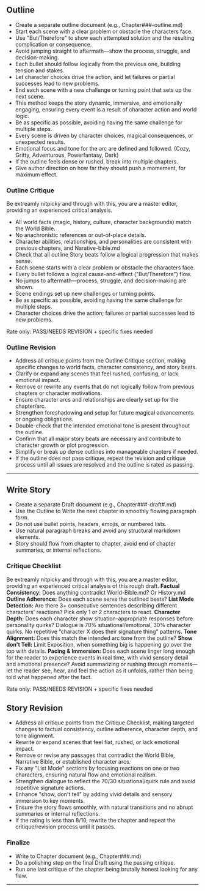 ## Outline
- Create a separate outline document (e.g., Chapter###-outline.md)
- Start each scene with a clear problem or obstacle the characters face.
- Use "But/Therefore" to show each attempted solution and the resulting complication or consequence.
- Avoid jumping straight to aftermath—show the process, struggle, and decision-making.
- Each bullet should follow logically from the previous one, building tension and stakes.
- Let character choices drive the action, and let failures or partial successes lead to new problems.
- End each scene with a new challenge or turning point that sets up the next scene.
- This method keeps the story dynamic, immersive, and emotionally engaging, ensuring every event is a result of character action and world logic.
- Be as specific as possible, avoiding having the same challenge for multiple steps. 
- Every scene is driven by character choices, magical consequences, or unexpected results.
- Emotional focus and tone for the arc are defined and followed. (Cozy, Gritty, Adventurous, Powerfantasy, Dark)
- If the outline feels dense or rushed, break into multiple chapters.
- Give author direction on how far they should push a momement, for maximum effect.

### Outline Critique
Be extreamly nitpicky and through with this, you are a master editor, providing an experienced critical analysis.
- All world facts (magic, history, culture, character backgrounds) match the World Bible.
- No anachronistic references or out-of-place details.
- Character abilities, relationships, and personalities are consistent with previous chapters, and Narative-bible.md
- Check that all outline Story beats follow a logical progression that makes sense.
- Each scene starts with a clear problem or obstacle the characters face.
- Every bullet follows a logical cause-and-effect ("But/Therefore") flow.
- No jumps to aftermath—process, struggle, and decision-making are shown.
- Scene endings set up new challenges or turning points.
- Be as specific as possible, avoiding having the same challenge for multiple steps.
- Character choices drive the action; failures or partial successes lead to new problems.
  
Rate only: PASS/NEEDS REVISION + specific fixes needed

### Outline Revision
- Address all critique points from the Outline Critique section, making specific changes to world facts, character consistency, and story beats.
- Clarify or expand any scenes that feel rushed, confusing, or lack emotional impact.
- Remove or rewrite any events that do not logically follow from previous chapters or character motivations.
- Ensure character arcs and relationships are clearly set up for the chapter/arc.
- Strengthen foreshadowing and setup for future magical advancements or ongoing obligations.
- Double-check that the intended emotional tone is present throughout the outline.
- Confirm that all major story beats are necessary and contribute to character growth or plot progression.
- Simplify or break up dense outlines into manageable chapters if needed.
- If the outline does not pass critique, repeat the revision and critique process until all issues are resolved and the outline is rated as passing.

---
## Write Story
- Create a separate Draft document (e.g., Chapter###-draft#.md)
- Use the Outline to Write the next chapter in smoothly flowing paragraph form. 
- Do not use bullet points, headers, emojis, or numbered lists.
- Use natural paragraph breaks and avoid any structural markdown elements. 
- Story should flow from chapter to chapter, avoid end of chapter summaries, or internal reflections.

### Critique Checklist
Be extreamly nitpicky and through with this, you are a master editor, providing an experienced critical analysis of this rough draft.
**Factual Consistency:** Does anything contradict World-Bible.md? Or History.md
**Outline Adherence:** Does each scene serve the outlined beats?
**List Mode Detection:** Are there 3+ consecutive sentences describing different characters' reactions? Pick only 1 or 2 characters to react. 
**Character Depth:** Does each character show situation-appropriate responses before personality quirks?  Dialogue is 70% situational/emotional, 30% character quirks.  No repetitive “character X does their signature thing” patterns. 
**Tone Alignment:** Does this match the intended arc tone from the outline?
**Show don't Tell:** Limit Exposition, when something big is happening go over the top with details.
**Pacing & Immersion:** Does each scene linger long enough for the reader to experience events in real time, with vivid sensory detail and emotional presence? Avoid summarizing or rushing through moments—let the reader see, hear, and feel the action as it unfolds, rather than being told what happened after the fact.

Rate only: PASS/NEEDS REVISION + specific fixes needed

## Story Revision
- Address all critique points from the Critique Checklist, making targeted changes to factual consistency, outline adherence, character depth, and tone alignment.
- Rewrite or expand scenes that feel flat, rushed, or lack emotional impact.
- Remove or revise any passages that contradict the World Bible, Narrative Bible, or established character arcs.
- Fix any "List Mode" sections by focusing reactions on one or two characters, ensuring natural flow and emotional realism.
- Strengthen dialogue to reflect the 70/30 situational/quirk rule and avoid repetitive signature actions.
- Enhance "show, don't tell" by adding vivid details and sensory immersion to key moments.
- Ensure the story flows smoothly, with natural transitions and no abrupt summaries or internal reflections.
- If the rating is less than 8/10, rewrite the chapter and repeat the critique/revision process until it passes.

### Finalize
- Write to Chapter document (e.g., Chapter###.md)
- Do a polishing step on the final Draft using the passing critique.
- Run one last critique of the chapter being brutally honest looking for any flaw.

---